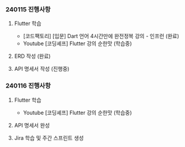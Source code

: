 ### 240115 진행사항

1. Flutter 학습
    - [코드팩토리] [입문] Dart 언어 4시간만에 완전정복 강의 - 인프런 (완료)<br>
    - Youtube [코딩셰프] Flutter 강의 순한맛 (학습중)

2. ERD 작성 (완료)

3. API 명세서 작성 (진행중)

### 240116 진행사항

1. Flutter 학습
    - Youtube [코딩셰프] Flutter 강의 순한맛 (학습중)

2. API 명세서 완성

3. Jira 학습 및 주간 스프린트 생성

